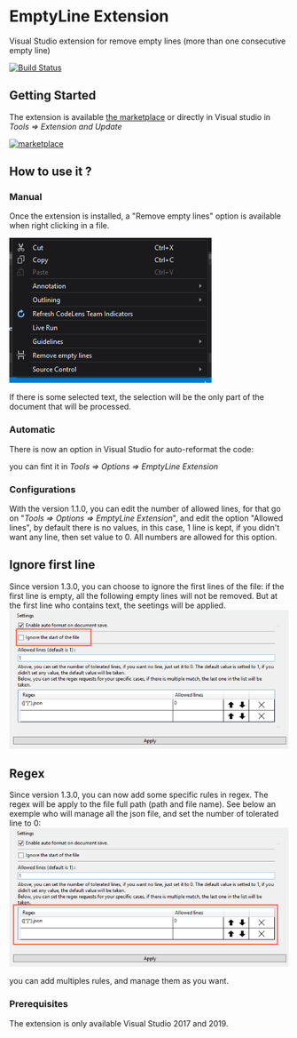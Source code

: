 

# EmptyLine Extension

  

Visual Studio extension for remove empty lines (more than one consecutive empty line)

[![Build Status](https://my-biblipi.visualstudio.com/Plugins/_apis/build/status/EmptyLine%20Extension%20build?branchName=master)](https://my-biblipi.visualstudio.com/Plugins/_build/latest?definitionId=3&branchName=master)
  

## Getting Started

  

The extension is available [the marketplace](https://marketplace.visualstudio.com/items?itemName=Mybiblipi.EmptyLineExtention) or directly in Visual studio in *Tools => Extension and Update*

[![marketplace](https://img.shields.io/static/v1?label=Marketplace&message=1.3.0&color=green)](https://marketplace.visualstudio.com/items?itemName=Mybiblipi.EmptyLineExtention)
 
## How to use it ?

  

### Manual

  

Once the extension is installed, a "Remove empty lines" option is available when right clicking in a file.

  

![Image](/images/readMe_Option_01.png)

  

If there is some selected text, the selection will be the only part of the document that will be processed.

  

### Automatic

  

There is now an option in Visual Studio for auto-reformat the code:

you can fint it in *Tools => Options => EmptyLine Extension*

  
### Configurations

With the version 1.1.0, you can edit the number of allowed lines, for that go on "*Tools => Options => EmptyLine Extension*", and edit the option "Allowed lines", by default there is no values, in this case, 1 line is kept, if you didn't want any line, then set value to 0. All numbers are allowed for this option.

## Ignore first line

Since version 1.3.0, you can choose to ignore the first lines of the file: if the first line is empty, all the following empty lines will not be removed. But at the first line who contains text, the seetings will be applied.
![Image](/images/readMe_Settings_02.png) 

## Regex

Since version 1.3.0, you can now add some specific rules in regex. The regex will be apply to the file full path (path and file name).
See below an exemple who will manage all the json file, and set the number of tolerated line to 0:
![Image](/images/readMe_Settings_01.png) 

you can add multiples rules, and manage them as you want. 

### Prerequisites

  

The extension is only available Visual Studio 2017 and 2019.

